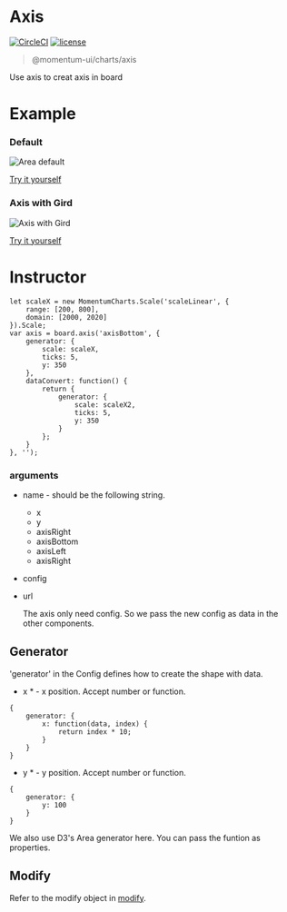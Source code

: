 # Axis

[![CircleCI](https://img.shields.io/circleci/project/github/momentum-design/momentum-ui/master.svg)](https://circleci.com/gh/momentum-design/momentum-ui/)
[![license](https://img.shields.io/github/license/momentum-design/momentum-ui.svg?color=blueviolet)](https://github.com/momentum-design/momentum-ui/blob/master/charts/LICENSE)

> @momentum-ui/charts/axis

Use axis to creat axis in board

# Example

### Default

![Area default](https://screenshot.codepen.io/3315115.JjjxGGL.small.981b0918-7ee1-486d-a755-40fb09aab301.png)

[Try it yourself](https://codepen.io/arthusliang/pen/JjjxGGL)

### Axis with Gird

![Axis with Gird](https://screenshot.codepen.io/3315115.yLLZeOV.small.7bfa6bb1-a72d-4120-99a7-acfbf8968c9c.png)

[Try it yourself](https://codepen.io/arthusliang/pen/yLLZeOV)

# Instructor

```
let scaleX = new MomentumCharts.Scale('scaleLinear', {
	range: [200, 800],
	domain: [2000, 2020]
}).Scale;
var axis = board.axis('axisBottom', {
	generator: {
		scale: scaleX,
		ticks: 5,
		y: 350
	},
	dataConvert: function() {
		return {
			generator: {
				scale: scaleX2,
				ticks: 5,
				y: 350
			}
		};
	}
}, '');
```

### arguments

+ name - should be the following string.

  - x
  - y
  - axisRight
  - axisBottom
  - axisLeft
  - axisRight

+ config
+ url

	The axis only need config. So we pass the new config as data in the other components.

## Generator

'generator' in the Config defines how to create the shape with data. 

+ x * - x position. Accept number or function.
	
```
{
	generator: {
		x: function(data, index) {
			return index * 10;
		}
	}
}
```
	
+ y * - y position. Accept number or function.
	
```
{
	generator: {
		y: 100
	}
}
```

We also use D3's Area generator here. You can pass the funtion as properties.

## Modify

Refer to the modify object in [modify](../foundamentals/modify.md).
